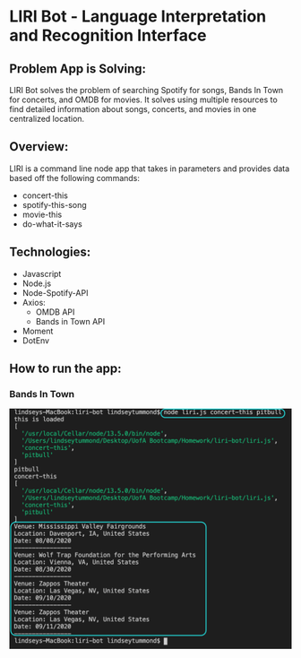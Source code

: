 # LIRI Bot - Language Interpretation and Recognition Interface

## Problem App is Solving:
LIRI Bot solves the problem of searching Spotify for songs, Bands In Town for concerts, and OMDB for movies. It solves using multiple resources to find detailed information about songs, concerts, and movies in one centralized location.

## Overview: 
LIRI is a command line node app that takes in parameters and provides data based off the following commands:

-	concert-this
-	spotify-this-song
-	movie-this
-	do-what-it-says

## Technologies:
-	Javascript
-	Node.js
-	Node-Spotify-API
-	Axios:
    -	OMDB API
    -	Bands in Town API
-	Moment
-	DotEnv

## How to run the app:

### Bands In Town

<img src="images/BandsInTown.png">
